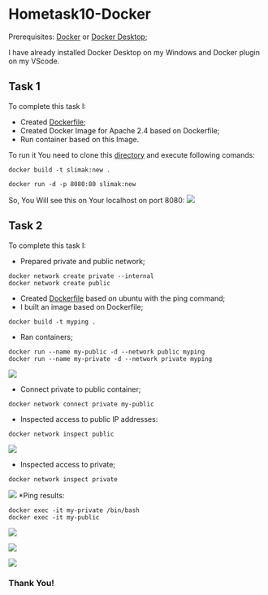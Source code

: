 # Hometask10-Docker
Prerequisites: 
[Docker](https://docs.docker.com/engine/install/ubuntu/)
or 
[Docker Desktop](https://docs.docker.com/desktop/install/windows-install/); 

I have already installed Docker Desktop on my Windows and Docker plugin on my VScode.
## Task 1 
To complete this task I: 
* Created [Dockerfile](https://github.com/victoriiastee/Hometask10-Docker/blob/main/Task-1/Dockerfile);
* Created Docker Image for Apache 2.4 based on Dockerfile;
* Run container based on this Image. 
 
 To run it You need to clone this [directory](https://github.com/victoriiastee/Hometask10-Docker/tree/main/Task-1) and execute following comands: 
 ```
 docker build -t slimak:new .
 ```
 ```
 docker run -d -p 8080:80 slimak:new
 ```
 So, You Will see this on Your localhost on port 8080:
 ![](https://user-images.githubusercontent.com/102364456/215574820-f4abfbef-80d1-4030-8ff3-e3f1f2de40e4.jpg)
 
 ## Task 2
 
 To complete this task I: 
* Prepared private and public network;
```
docker network create private --internal
docker network create public
```
* Created [Dockerfile](https://github.com/victoriiastee/Hometask10-Docker/blob/main/Task-2/Dockerfile) based on ubuntu with the ping command;
* I built an image based on Dockerfile;
```
docker build -t myping .   
```
* Ran containers;
```
docker run --name my-public -d --network public myping  
docker run --name my-private -d --network private myping
```
![](https://user-images.githubusercontent.com/102364456/215574903-4377df46-2694-498f-8a7e-d9a2ebeaf30d.jpg)
* Connect private to public container;
```
docker network connect private my-public
```
* Inspected access to public IP addresses:
```
docker network inspect public
```
![](https://user-images.githubusercontent.com/102364456/215575144-ddc7629a-a044-4438-aa28-6536998381cc.jpg)

* Inspected access to private;
```
docker network inspect private
```
![](https://user-images.githubusercontent.com/102364456/215575029-58f53210-328f-4a35-bbf4-79135a7ad8dc.jpg)
*Ping results:
```
docker exec -it my-private /bin/bash
docker exec -it my-public
```

![](https://user-images.githubusercontent.com/102364456/215575415-1848dc85-3ad9-441f-9723-3ed747154653.jpg) 

![](https://user-images.githubusercontent.com/102364456/215575339-193258c2-2f49-46da-b7c7-5ef939b69adb.jpg)

![](https://user-images.githubusercontent.com/102364456/215575242-3db037c3-dc93-4798-9d26-99b24dbef56c.jpg) 
### Thank You!
